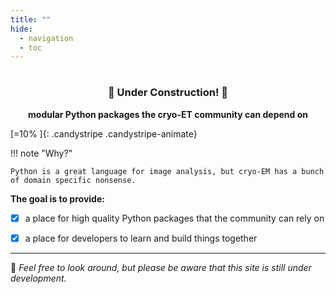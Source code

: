 ```yaml
---
title: ""
hide:
  - navigation
  - toc
---
```


# 

<div style="text-align: center">
    <h3> 🚧 Under Construction! 🚧 </h3>
    <b>modular Python packages the cryo-ET community can depend on</b>
</div>

[=10% ]{: .candystripe .candystripe-animate}

!!! note "Why?"

    Python is a great language for image analysis, but cryo-EM has a bunch
    of domain specific nonsense.

**The goal is to provide:**

- [x] a place for high quality Python packages that the community can rely on
- [x] a place for developers to learn and build things together


-----

:wave: *Feel free to look around, but please be aware that this site is
still under development.*